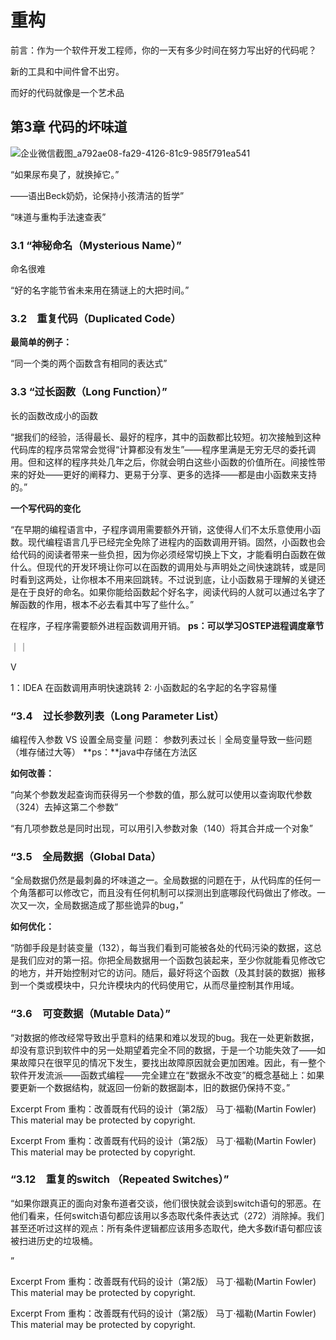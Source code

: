 # 重构

前言：作为一个软件开发工程师，你的一天有多少时间在努力写出好的代码呢？

新的工具和中间件曾不出穷。 

而好的代码就像是一个艺术品



## 第3章 代码的坏味道

![企业微信截图_a792ae08-fa29-4126-81c9-985f791ea541](/Users/zhiwen.shithoughtworks.com/Library/Containers/com.tencent.WeWorkMac/Data/Documents/Profiles/AEC2770FFCC3AC4BC5EC69A4F3EA4E79/Caches/Images/2022-11/d1f4b8d231d90182d9380d8d7302544a_HD/企业微信截图_a792ae08-fa29-4126-81c9-985f791ea541.png)

“如果尿布臭了，就换掉它。”

  ——语出Beck奶奶，论保持小孩清洁的哲学”

“味道与重构手法速查表”



### 3.1 “神秘命名（Mysterious Name）”

命名很难

“好的名字能节省未来用在猜谜上的大把时间。”

### 3.2　重复代码（Duplicated Code）

**最简单的例子：**

“同一个类的两个函数含有相同的表达式”

### 3.3 “过长函数（Long Function）”

长的函数改成小的函数

“据我们的经验，活得最长、最好的程序，其中的函数都比较短。初次接触到这种代码库的程序员常常会觉得“计算都没有发生”——程序里满是无穷无尽的委托调用。但和这样的程序共处几年之后，你就会明白这些小函数的价值所在。间接性带来的好处——更好的阐释力、更易于分享、更多的选择——都是由小函数来支持的。”

**一个写代码的变化**

“在早期的编程语言中，子程序调用需要额外开销，这使得人们不太乐意使用小函数。现代编程语言几乎已经完全免除了进程内的函数调用开销。固然，小函数也会给代码的阅读者带来一些负担，因为你必须经常切换上下文，才能看明白函数在做什么。但现代的开发环境让你可以在函数的调用处与声明处之间快速跳转，或是同时看到这两处，让你根本不用来回跳转。不过说到底，让小函数易于理解的关键还是在于良好的命名。如果你能给函数起个好名字，阅读代码的人就可以通过名字了解函数的作用，根本不必去看其中写了些什么。”

在程序，子程序需要额外进程函数调用开销。 **ps：可以学习OSTEP进程调度章节**

｜｜

  V

1：IDEA 在函数调用声明快速跳转 2: 小函数起的名字起的名字容易懂



### “3.4　过长参数列表（Long Parameter List）

 编程传入参数 VS 设置全局变量    问题： 参数列表过长｜全局变量导致一些问题（堆存储过大等） **ps：**java中存储在方法区

**如何改善：**

“向某个参数发起查询而获得另一个参数的值，那么就可以使用以查询取代参数（324）去掉这第二个参数”

“有几项参数总是同时出现，可以用引入参数对象（140）将其合并成一个对象”

### “3.5　全局数据（Global Data）

  “全局数据仍然是最刺鼻的坏味道之一。全局数据的问题在于，从代码库的任何一个角落都可以修改它，而且没有任何机制可以探测出到底哪段代码做出了修改。一次又一次，全局数据造成了那些诡异的bug，”

**如何优化：**

“防御手段是封装变量（132），每当我们看到可能被各处的代码污染的数据，这总是我们应对的第一招。你把全局数据用一个函数包装起来，至少你就能看见修改它的地方，并开始控制对它的访问。随后，最好将这个函数（及其封装的数据）搬移到一个类或模块中，只允许模块内的代码使用它，从而尽量控制其作用域。

###  “3.6　可变数据（Mutable Data）”

“对数据的修改经常导致出乎意料的结果和难以发现的bug。我在一处更新数据，却没有意识到软件中的另一处期望着完全不同的数据，于是一个功能失效了——如果故障只在很罕见的情况下发生，要找出故障原因就会更加困难。因此，有一整个软件开发流派——函数式编程——完全建立在“数据永不改变”的概念基础上：如果要更新一个数据结构，就返回一份新的数据副本，旧的数据仍保持不变。”

Excerpt From
重构：改善既有代码的设计（第2版）
马丁·福勒(Martin Fowler)
This material may be protected by copyright.

Excerpt From
重构：改善既有代码的设计（第2版）
马丁·福勒(Martin Fowler)
This material may be protected by copyright.

### “3.12　重复的switch （Repeated Switches）”

“如果你跟真正的面向对象布道者交谈，他们很快就会谈到switch语句的邪恶。在他们看来，任何switch语句都应该用以多态取代条件表达式（272）消除掉。我们甚至还听过这样的观点：所有条件逻辑都应该用多态取代，绝大多数if语句都应该被扫进历史的垃圾桶。

  ”

Excerpt From
重构：改善既有代码的设计（第2版）
马丁·福勒(Martin Fowler)
This material may be protected by copyright.

Excerpt From
重构：改善既有代码的设计（第2版）
马丁·福勒(Martin Fowler)
This material may be protected by copyright.